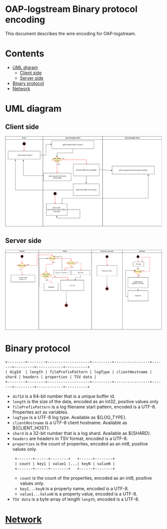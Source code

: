 OAP-logstream Binary protocol encoding
===============================

This document describes the wire encoding for OAP-logstream.

# Contents

* [UML digram](#uml-diagram)
  * [Client side](#client-side)
  * [Server side](#server-side)
* [Binary protocol](#binary-protocol)
* [Network](#network)

# UML diagram

## Client side

![UML Diagram](oap-logstream-client.drawio.png)

## Server side

![UML Diagram](oap-logstream-server.drawio.png)

# Binary protocol
```
+--------+--------+-------------------+---------+----------------+-------+---------+------------+----------+
| digId  | length | filePrefixPattern | logType | clientHostname | shard | headers | properties | TSV data |
+--------+--------+-------------------+---------+----------------+-------+---------+------------+----------+
```
* `difId` is a 64-bit number that is a unique buffer id.
* `length` is the size of the data, encoded as an int32, positive values only
* `filePrefixPattern` is a log filename start pattern, encoded is a UTF-8. Properties act as variables.
* `logType` is a UTF-8 log type. Available as ${LOG_TYPE}.
* `clientHostname` is a UTF-8 client hostname. Available as ${CLIENT_HOST}.
* `shard` is a 32-bit number that is a log shard. Available as ${SHARD}.
* `headers` are headers in TSV format, encoded is a UTF-8.
* `properties` is the count of properties, encoded as an int8, positive values only.
  ```
   +-------+------+--------+   +------+--------+
   | count | key1 | value1 |...| keyN | valueN |
   +-------+------+--------+   +------+--------+
  ```
  * `count` is the count of the properties, encoded as an int8, positive values only.
  * `key1...keyN` is a property name, encoded is a UTF-8.
  * `value1...ValueN` is a property value, encoded is a UTF-8.
* `TSV data` is a byte array of length `length`, encoded is a UTF-8. 

# [Network](https://github.com/oaplatform/oap/blob/protocols/docs/oap-message-binary-protocol.md)
